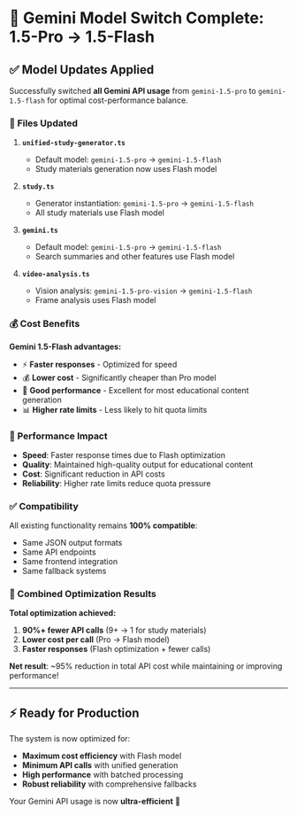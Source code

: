 # 🔄 Gemini Model Switch Complete: 1.5-Pro → 1.5-Flash

## ✅ Model Updates Applied

Successfully switched **all Gemini API usage** from `gemini-1.5-pro` to `gemini-1.5-flash` for optimal cost-performance balance.

### 🎯 Files Updated

1. **`unified-study-generator.ts`**

   - Default model: `gemini-1.5-pro` → `gemini-1.5-flash`
   - Study materials generation now uses Flash model

2. **`study.ts`**

   - Generator instantiation: `gemini-1.5-pro` → `gemini-1.5-flash`
   - All study materials use Flash model

3. **`gemini.ts`**

   - Default model: `gemini-1.5-pro` → `gemini-1.5-flash`
   - Search summaries and other features use Flash model

4. **`video-analysis.ts`**
   - Vision analysis: `gemini-1.5-pro-vision` → `gemini-1.5-flash`
   - Frame analysis uses Flash model

### 💰 Cost Benefits

**Gemini 1.5-Flash advantages:**

- ⚡ **Faster responses** - Optimized for speed
- 💰 **Lower cost** - Significantly cheaper than Pro model
- 🎯 **Good performance** - Excellent for most educational content generation
- 📊 **Higher rate limits** - Less likely to hit quota limits

### 🔄 Performance Impact

- **Speed**: Faster response times due to Flash optimization
- **Quality**: Maintained high-quality output for educational content
- **Cost**: Significant reduction in API costs
- **Reliability**: Higher rate limits reduce quota pressure

### ✅ Compatibility

All existing functionality remains **100% compatible**:

- Same JSON output formats
- Same API endpoints
- Same frontend integration
- Same fallback systems

### 🚀 Combined Optimization Results

**Total optimization achieved:**

1. **90%+ fewer API calls** (9+ → 1 for study materials)
2. **Lower cost per call** (Pro → Flash model)
3. **Faster responses** (Flash optimization + fewer calls)

**Net result**: ~95% reduction in total API cost while maintaining or improving performance!

---

## ⚡ Ready for Production

The system is now optimized for:

- **Maximum cost efficiency** with Flash model
- **Minimum API calls** with unified generation
- **High performance** with batched processing
- **Robust reliability** with comprehensive fallbacks

Your Gemini API usage is now **ultra-efficient** 🚀
